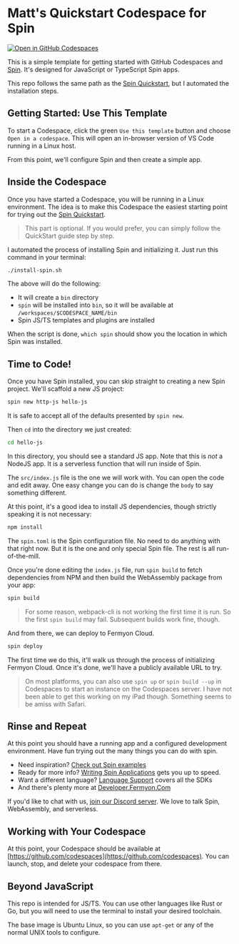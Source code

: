 # Matt's Quickstart Codespace for Spin

[![Open in GitHub Codespaces](https://github.com/codespaces/badge.svg)](https://codespaces.new/technosophos/spin-quickstart)

This is a simple template for getting started with GitHub Codespaces and [Spin](https://developer.fermyon.com/spin). It's designed for JavaScript or TypeScript Spin apps.

This repo follows the same path as the [Spin Quickstart](https://developer.fermyon.com/spin/quickstart), but I automated the installation steps.

## Getting Started: Use This Template

To start a Codespace, click the green `Use this template` button and choose `Open in a codespace`. This will open an in-browser version of VS Code running in a Linux host.

From this point, we'll configure Spin and then create a simple app.

## Inside the Codespace

Once you have started a Codespace, you will be running in a Linux environment. The idea is to make this Codespace the easiest starting point for trying out the [Spin Quickstart](https://developer.fermyon.com/spin/quickstart).

> This part is optional. If you would prefer, you can simply follow the QuickStart guide step by step.

I automated the process of installing Spin and initializing it. Just run this command in your terminal:

```bash
./install-spin.sh
```

The above will do the following:
* It will create a `bin` directory
* `spin` will be installed into `bin`, so it will be available at `/workspaces/$CODESPACE_NAME/bin`
* Spin JS/TS templates and plugins are installed

When the script is done, `which spin` should show you the location in which Spin was installed.

## Time to Code!

Once you have Spin installed, you can skip straight to creating a new Spin project. We'll scaffold a new JS project:

```bash
spin new http-js hello-js
```

It is safe to accept all of the defaults presented by `spin new`.

Then `cd` into the directory we just created:

```bash
cd hello-js
```

In this directory, you should see a standard JS app. Note that this is _not_ a NodeJS app. It is a serverless function that will run inside of Spin.

The `src/index.js` file is the one we will work with. You can open the code and edit away. One easy change you can do is change the `body` to say something different.

At this point, it's a good idea to install JS dependencies, though strictly speaking it is not necessary:

```bash
npm install
```

The `spin.toml` is the Spin configuration file. No need to do anything with that right now. But it is the one and only special Spin file. The rest is all run-of-the-mill.

Once you're done editing the `index.js` file, run `spin build` to fetch dependencies from NPM and then build the WebAssembly package from your app:

```bash
spin build
```

> For some reason, webpack-cli is not working the first time it is run. So the first `spin build` may fail. Subsequent builds work fine, though.

And from there, we can deploy to Fermyon Cloud.

```bash
spin deploy
```

The first time we do this, it'll walk us through the process of initializing Fermyon Cloud. Once it's done, we'll have a publicly available URL to try.

> On most platforms, you can also use `spin up` or `spin build --up` in Codespaces to start an instance on the Codespaces server. I have not been able to get this working on my iPad though. Something seems to be amiss with Safari.

## Rinse and Repeat

At this point you should have a running app and a configured development environment. Have fun trying out the many things you can do with spin.

- Need inspiration? [Check out Spin examples](https://developer.fermyon.com/spin/see-what-people-have-built-with-spin)
- Ready for more info? [Writing Spin Applications](https://developer.fermyon.com/spin/writing-apps) gets you up to speed.
- Want a different language? [Language Support](https://developer.fermyon.com/spin/language-support-overview) covers all the SDKs
- And there's plenty more at [Developer.Fermyon.Com](https://developer.fermyon.com)

If you'd like to chat with us, [join our Discord server](https://discord.gg/AAFNfS7NGf). We love to talk Spin, WebAssembly, and serverless.

## Working with Your Codespace

At this point, your  Codespace should be available at [https://github.com/codespaces](https://github.com/codespaces). You can launch, stop, and delete your codespace from there.

## Beyond JavaScript

This repo is intended for JS/TS. You can use other languages like Rust or Go, but you will need to use the terminal to install your desired toolchain.

The base image is Ubuntu Linux, so you can use `apt-get` or any of the normal UNIX tools to configure.
